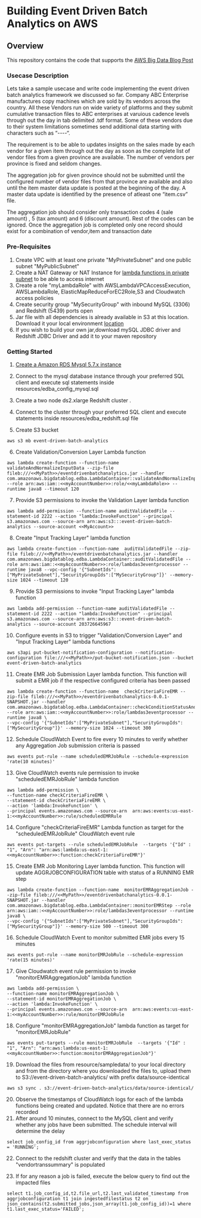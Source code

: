 # Building Event Driven Batch Analytics on AWS

## Overview

This repository contains the code that supports the [AWS Big Data Blog Post](https://blogs.aws.amazon.com/bigdata/)

### Usecase Description
Lets take a sample usecase and write code implementing the event driven batch analytics framework we discussed so far. Company ABC Enterprise manufactures copy machines which are sold by its vendors across the country. All these Vendors run on wide variety of platforms and they submit cumulative transaction files to ABC enterprises at varuious cadence levels through out the day in tab delimited .tdf format. Some of these vendors due to their system limitations sometimes send additional data starting with characters such as “----“.

The requirement is to be able to updates insights  on the sales made by each vendor for a given item through out the day as soon as the complete list of vendor files from a given province are available. The number of vendors per province is fixed and seldom changes.

The aggregation job for given province should not be submitted until the configured number of vendor files from that province are available and also until the item master data update is posted at the beginning of the day. A master data update is identified by the presence of atleast one “item.csv” file.

The aggregation job should consider only transaction codes 4 (sale amount) , 5 (tax amount) and 6 (discount amount). Rest of the codes can be ignored. Once the aggregation job is completed only one record should exist for a combination of vendor,item and transaction date


### Pre-Requisites
1. Create VPC with at least one private "MyPrivateSubnet" and one public subnet "MyPublicSubnet"
2. Create a NAT Gateway or NAT Instance for [lambda functions in private subnet](https://aws.amazon.com/blogs/aws/new-access-resources-in-a-vpc-from-your-lambda-functions/) to be able to access internet
3. Create a role "myLambdaRole" with AWSLambdaVPCAccessExecution, AWSLambdaRole, ElasticMapReduceForEC2Role,S3 and Cloudwatch access policies
4. Create security group "MySecurityGroup" with inbound MySQL (3306) and Redshift (5439) ports open
5. Jar file with all dependencies is already available in S3 at this location. Download it your local environment [location](s3://event-driven-batch-analytics/code/eventdrivenbatchanalytics.jar)
6. If you wish to build your own jar,download mySQL JDBC driver and Redshift JDBC Driver and add it to your maven repository

### Getting Started

1) [Create a Amazon RDS Mysql 5.7.x instance](http://docs.aws.amazon.com/AmazonRDS/latest/UserGuide/CHAP_GettingStarted.CreatingConnecting.MySQL.html)
2) Connect to the mysql database instance through your preferred SQL client and execute sql statements inside resources/edba_config_mysql.sql
3) Create a two node ds2.xlarge Redshift cluster .
4) Connect to the cluster through your preferred SQL client and execute statements inside resources/edba_redshift.sql file

5) Create S3 bucket

  ```
  aws s3 mb event-driven-batch-analytics

  ```
6) Create Validation/Conversion Layer Lambda function

```
aws lambda create-function --function-name validateAndNormalizeInputData --zip-file fileb:///<<MyPath>>/eventdrivenbatchanalytics.jar --handler com.amazonaws.bigdatablog.edba.LambdaContainer::validateAndNormalizeInputData --role arn:aws:iam::<<myAccountNumber>>:role/<<myLambdaRole>> --runtime java8 --timeout 120
```
7) Provide S3 permissions to invoke the Validation Layer lambda function

```
aws lambda add-permission --function-name auditValidatedFile --statement-id 2222 --action "lambda:InvokeFunction" --principal s3.amazonaws.com --source-arn arn:aws:s3:::event-driven-batch-analytics --source-account <<MyAccount>>
```
8) Create "Input Tracking Layer" lambda function

```
aws lambda create-function --function-name  auditValidatedFile --zip-file fileb:///<<MyPath>>/eventdrivenbatchanalytics.jar --handler com.amazonaws.bigdatablog.edba.LambdaContainer::auditValidatedFile --role arn:aws:iam::<<myAccountNumber>>:role/lambdas3eventprocessor --runtime java8 --vpc-config '{"SubnetIds":["MyPrivateSubnet"],"SecurityGroupIds":["MySecurityGroup"]}' --memory-size 1024 --timeout 120
```
9. Provide S3 permissions to invoke "Input Tracking Layer" lambda function

```
aws lambda add-permission --function-name auditValidatedFile --statement-id 2222 --action "lambda:InvokeFunction" --principal s3.amazonaws.com --source-arn arn:aws:s3:::event-driven-batch-analytics --source-account 203726645967
```
10. Configure events in S3 to trigger "Validation/Conversion Layer" and "Input Tracking Layer" lambda functions

```
aws s3api put-bucket-notification-configuration --notification-configuration file:///<<MyPath>>/put-bucket-notification.json --bucket event-driven-batch-analytics
```
11. Create EMR Job Submission Layer lambda function. This function will submit a EMR job if the respective configured  criteria has been passed  

```
aws lambda create-function --function-name  checkCriteriaFireEMR --zip-file fileb:///<<MyPath>>/eventdrivenbatchanalytics-0.0.1-SNAPSHOT.jar --handler com.amazonaws.bigdatablog.edba.LambdaContainer::checkConditionStatusAndFireEMRStep --role arn:aws:iam::<<myAccountNumber>>:role/lambdas3eventprocessor --runtime java8 \
--vpc-config '{"SubnetIds":["MyPrivateSubnet"],"SecurityGroupIds":["MySecurityGroup"]}' --memory-size 1024 --timeout 300
```
12. Schedule CloudWatch Event to fire every 10 minutes to verify whether any Aggregation Job submission criteria is passed

```
aws events put-rule --name scheduledEMRJobRule --schedule-expression 'rate(10 minutes)'
```
13. Give CloudWatch events rule permission to invoke "scheduledEMRJobRule" lambda function

```
aws lambda add-permission \
--function-name checkCriteriaFireEMR \
--statement-id checkCriteriaFireEMR \
--action 'lambda:InvokeFunction' \
--principal events.amazonaws.com --source-arn  arn:aws:events:us-east-1:<<myAccountNumber>>:rule/scheduledEMRRule
```
14. Configure "checkCriteriaFireEMR" Lambda function as target for the "scheduledEMRJobRule" CloudWatch event rule

```
aws events put-targets --rule scheduledEMRJobRule  --targets '{"Id" : "1", "Arn": "arn:aws:lambda:us-east-1:<<myAccountNumber>>:function:checkCriteriaFireEMR"}'
```
15. Create EMR Job Monitoring Layer lambda function. This function will update AGGRJOBCONFIGURATION table with status of a RUNNING EMR step

```
aws lambda create-function --function-name  monitorEMRAggregationJob --zip-file fileb:///<<MyPath>>/eventdrivenbatchanalytics-0.0.1-SNAPSHOT.jar --handler com.amazonaws.bigdatablog.edba.LambdaContainer::monitorEMRStep --role arn:aws:iam::<<myAccountNumber>>:role/lambdas3eventprocessor --runtime java8 \
--vpc-config '{"SubnetIds":["MyPrivateSubnet"],"SecurityGroupIds":["MySecurityGroup"]}' --memory-size 500 --timeout 300
```
16. Schedule CloudWatch Event to monitor submitted EMR jobs  every 15 minutes

```
aws events put-rule --name monitorEMRJobRule --schedule-expression 'rate(15 minutes)'
```
17. Give Cloudwatch event rule permission to invoke "monitorEMRAggregationJob" lambda function

```
aws lambda add-permission \
--function-name monitorEMRAggregationJob \
--statement-id monitorEMRAggregationJob \
--action 'lambda:InvokeFunction' \
--principal events.amazonaws.com --source-arn  arn:aws:events:us-east-1:<<myAccountNumber>>:rule/monitorEMRJobRule
```
18. Configure "monitorEMRAggregationJob" lambda function as target for "monitorEMRJobRule"

```
aws events put-targets --rule monitorEMRJobRule  --targets '{"Id" : "1", "Arn": "arn:aws:lambda:us-east-1:<<myAccountNumber>>:function:monitorEMRAggregationJob"}'
```
19. Download the files from resource/sampledata/ to your local directory and from the directory where you downloaded the files to, upload them to S3://event-driven-batch-analytics/ with prefix data/source-identical

```
aws s3 sync . s3://event-driven-batch-analytics/data/source-identical/
```
20. Observe the timestamps of CloudWatch logs for each of the lambda functions being created and updated. Notice that there are no errors recorded
21. After around 10 minutes, connect to the MySQL client and verify whether any jobs have been submitted. The schedule interval will determine the delay

```
select job_config_id from aggrjobconfiguration where last_exec_status = 'RUNNING';
```
22. Connect to the redshift cluster and verify that the data in the tables "vendortranssummary" is populated

23. If for any reason a job is failed, execute the below query to find out the impacted files

```
select t1.job_config_id,t2.file_url,t2.last_validated_timestamp from aggrjobconfiguration t1 join ingestedfilestatus t2 on json_contains(t2.submitted_jobs,json_array(t1.job_config_id))=1 where t1.last_exec_status='FAILED';
```
